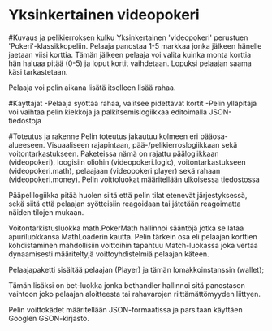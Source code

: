 Yksinkertainen videopokeri
==========================

#Kuvaus ja pelikierroksen kulku
Yksinkertainen 'videopokeri' perustuen 'Pokeri'-klassikkopeliin. Pelaaja panostaa 1-5 markkaa jonka jälkeen hänelle jaetaan viisi korttia. Tämän jälkeen pelaaja voi valita kuinka monta korttia hän haluaa pitää (0-5) ja loput kortit vaihdetaan. Lopuksi pelaajan saama käsi tarkastetaan. 

Pelaaja voi pelin aikana lisätä itselleen lisää rahaa.

#Kayttajat
-Pelaaja syöttää rahaa, valitsee pidettävät kortit 
-Pelin ylläpitäjä voi vaihtaa pelin kiekkoja ja palkitsemislogiikkaa editoimalla JSON-tiedostoja

#Toteutus ja rakenne
Pelin toteutus jakautuu kolmeen eri pääosa-alueeseen.
Visuaaliseen rajapintaan, pää-/pelikierroslogiikkaan sekä voitontarkastukseen.
Paketeissa nämä on rajattu päälogiikkaan (videopokeri), loogisiin oliohin (videopokeri.logic),  voitontarkastukseen (videopokeri.math),
pelaajaan (videopokeri.player) sekä rahaan (videopokeri.money).
Pelin voittoluokat määritellään ulkoisessa tiedostossa

Pääpelilogiikka pitää huolen siitä että pelin tilat etenevät järjestyksessä, sekä siitä että pelaajan syötteisiin reagoidaan tai jätetään reagoimatta näiden tilojen mukaan.

Voitontarkistusluokka math.PokerMath hallinnoi sääntöjä jotka se lataa apuriluokkansa MathLoaderin kautta. Pelin tärkein osa eli pelaajan korttien kohdistaminen mahdollisiin voittoihin tapahtuu Match-luokassa joka vertaa dynaamisesti määriteltyjä voittoyhdistelmiä pelaajan käteen.

Pelaajapaketti sisältää pelaajan (Player) ja tämän lomakkoinstanssin (wallet);

Tämän lisäksi on bet-luokka jonka bethandler hallinnoi sitä panostason vaihtoon joko pelaajan aloitteesta tai rahavarojen riittämättömyyden liittyen.

Pelin voittokädet määritellään JSON-formaatissa ja parsitaan käyttäen Googlen GSON-kirjasto.
